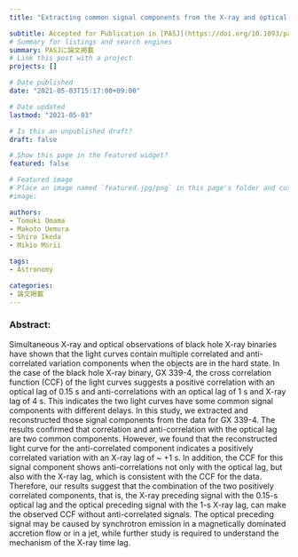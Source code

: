 ```yaml
---
title: "Extracting common signal components from the X-ray and optical light curves of GX 339-4: new view for anti-correlation"

subtitle: Accepted for Publication in [PASJ](https://doi.org/10.1093/pasj/psab032) [(arXiv:2104.07338)](https://arxiv.org/abs/2104.07338)
# Summary for listings and search engines
summary: PASJに論文掲載
# Link this post with a project
projects: []

# Date published
date: "2021-05-03T15:17:00+09:00"

# Date updated
lastmod: "2021-05-03"

# Is this an unpublished draft?
draft: false

# Show this page in the Featured widget?
featured: false

# Featured image
# Place an image named `featured.jpg/png` in this page's folder and customize its options here.
#image:

authors:
- Tomoki Omama
- Makoto Uemura
- Shiro Ikeda
- Mikio Morii

tags:
- Astronomy

categories:
- 論文掲載
---
```


### Abstract:

Simultaneous X-ray and optical observations of black hole X-ray binaries have shown that the light curves contain multiple correlated and anti-correlated variation components when the objects are in the hard state. In the case of the black hole X-ray binary, GX 339-4, the cross correlation function (CCF) of the light curves suggests a positive correlation with an optical lag of 0.15 s and anti-correlations with an optical lag of 1 s and X-ray lag of 4 s. This indicates the two light curves have some common signal components with different delays. In this study, we extracted and reconstructed those signal components from the data for GX 339-4. The results confirmed that correlation and anti-correlation with the optical lag are two common components. However, we found that the reconstructed light curve for the anti-correlated component indicates a positively correlated variation with an X-ray lag of ~ +1 s. In addition, the CCF for this signal component shows anti-correlations not only with the optical lag, but also with the X-ray lag, which is consistent with the CCF for the data. Therefore, our results suggest that the combination of the two positively correlated components, that is, the X-ray preceding signal with the 0.15-s optical lag and the optical preceding signal with the 1-s X-ray lag, can make the observed CCF without anti-correlated signals. The optical preceding signal may be caused by synchrotron emission in a magnetically dominated accretion flow or in a jet, while further study is required to understand the mechanism of the X-ray time lag.

